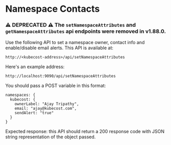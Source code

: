 Namespace Contacts
==================

### ⚠️ DEPRECATED ⚠️  The `setNamespaceAttributes` and `getNamespaceAttributes` api endpoints were removed in v1.88.0.

Use the following API to set a namespace owner, contact info and enable/disable email alerts. This API is available at:

`http://<kubecost-address>/api/setNamespaceAttributes`

Here's an example address:

`http://localhost:9090/api/setNamespaceAttributes`

You should pass a POST variable in this format:

```
namespaces: {
  kubecost: {
    ownerLabel: "Ajay Tripathy", 
    email: "ajay@kubecost.com", 
    sendAlert: "true"
  }
}
```

Expected response: this API should return a 200 response code with JSON string representation of the object passed.   



<!--- {"article":"4407595972119","section":"4402815656599","permissiongroup":"1500001277122"} --->
